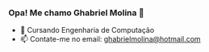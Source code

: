 ### Opa! Me chamo Ghabriel Molina 👋

- 🌱 Cursando Engenharia de Computação
- 📫 Contate-me no email: ghabrielmolina@hotmail.com
